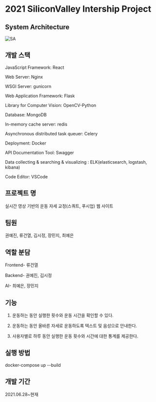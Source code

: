 # 2021 SiliconValley Intership Project

## System Architecture
![SA](https://user-images.githubusercontent.com/69978041/126726530-4f6e33e9-263f-4ffa-a533-ce96a6e75d45.png)

## 개발 스택
JavaScript Framework: React

Web Server: Nginx

WSGI Server: gunicorn

Web Application Framework: Flask

Library for Computer Vision: OpenCV-Python

Database: MongoDB

In-memory cache server: redis

Asynchronous distributed task queuer: Celery

Deployment: Docker

API Documentation Tool: Swagger

Data collecting & searching & visualizing : ELK(elasticsearch, logstash, kibana)

Code Editor: VSCode



## 프로젝트 명  
실시간 영상 기반의 운동 자세 교정(스쿼트, 푸시업) 웹 사이트
  
## 팀원
권예진, 류건열, 김시정, 장민지, 최예은

## 역할 분담  
Frontend- 류건열

Backend- 권예진, 김시정

AI- 최예은, 장민지 

## 기능  
1. 운동하는 동안 실행한 횟수와 운동 시간을 확인할 수 있다.

2. 운동하는 동안 올바른 자세로 운동하도록 텍스트 및 음성으로 안내한다.

3. 사용자별로 하루 동안 실행한 운동 횟수와 시간에 대한 통계를 제공한다.

## 실행 방법    
docker-compose up --build

## 개발 기간    
2021.06.28~현재


